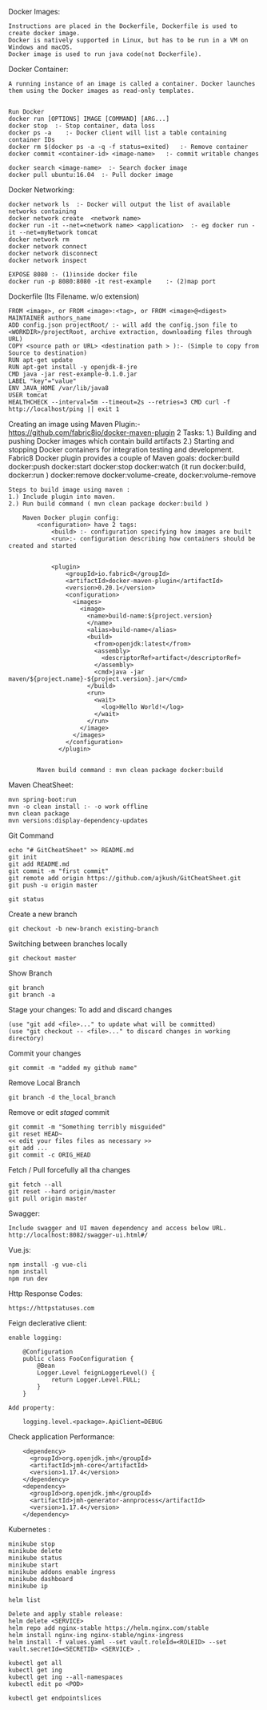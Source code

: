 Docker Images: 

	Instructions are placed in the Dockerfile, Dockerfile is used to create docker image.
	Docker is natively supported in Linux, but has to be run in a VM on Windows and macOS.
	Docker image is used to run java code(not Dockerfile).
 

Docker Container:


	A running instance of an image is called a container. Docker launches them using the Docker images as read-only templates. 
	
	
    Run Docker
	docker run [OPTIONS] IMAGE [COMMAND] [ARG...]
	docker stop  :- Stop container, data loss
	docker ps -a 	:- Docker client will list a table containing container IDs
	docker rm $(docker ps -a -q -f status=exited)  	:- Remove container
	docker commit <container-id> <image-name> 	:- commit writable changes
    
    docker search <image-name>  :- Search docker image
    docker pull ubuntu:16.04  :- Pull docker image
    

    
Docker Networking:


    docker network ls  :- Docker will output the list of available networks containing
    docker network create  <network name>
    docker run -it --net=<network name> <application>  :- eg docker run -it --net=myNetwork tomcat  
    docker network rm
    docker network connect
    docker network disconnect
    docker network inspect
    
    EXPOSE 8080 :- (1)inside docker file
    docker run -p 8080:8080 -it rest-example    :- (2)map port
        
Dockerfile (Its Filename. w/o extension)

    FROM <image>, or FROM <image>:<tag>, or FROM <image>@<digest>
    MAINTAINER authors_name    
    ADD config.json projectRoot/ :- will add the config.json file to <WORKDIR>/projectRoot, archive extraction, downloading files through URL)
    COPY <source path or URL> <destination path > ):- (Simple to copy from Source to destination)
    RUN apt-get update
    RUN apt-get install -y openjdk-8-jre 
    CMD java -jar rest-example-0.1.0.jar
    LABEL "key"="value"
    ENV JAVA_HOME /var/lib/java8
    USER tomcat
    HEALTHCHECK --interval=5m --timeout=2s --retries=3 CMD curl -f http://localhost/ping || exit 1  
    
Creating an image using Maven
    Plugin:- https://github.com/fabric8io/docker-maven-plugin
    2 Tasks: 
        1.) Building and pushing Docker images which contain build artifacts
        2.) Starting and stopping Docker containers for integration testing and development.
    Fabric8 Docker plugin provides a couple of Maven goals:
        docker:build    docker:push    docker:start docker:stop docker:watch (it run docker:build, docker:run )  docker:remove  docker:volume-create, docker:volume-remove  
    
    
    Steps to build image using maven : 
    1.) Include plugin into maven.
    2.) Run build command ( mvn clean package docker:build )
    
        Maven Docker plugin config: 
            <configuration> have 2 tags: 
                <build> :- configuration specifying how images are built
                <run>:- configuration describing how containers should be created and started
                
                
                <plugin>
                    <groupId>io.fabric8</groupId>
                    <artifactId>docker-maven-plugin</artifactId>
                    <version>0.20.1</version>
                    <configuration>
                      <images>
                        <image>
                          <name>build-name:${project.version}
                          </name>
                          <alias>build-name</alias>
                          <build>
                            <from>openjdk:latest</from>
                            <assembly>
                              <descriptorRef>artifact</descriptorRef>
                            </assembly>
                            <cmd>java -jar maven/${project.name}-${project.version}.jar</cmd>
                          </build>
                          <run>
                            <wait>
                              <log>Hello World!</log>
                            </wait>
                          </run>
                        </image>
                      </images>
                    </configuration>
                  </plugin>
    
        
            Maven build command : mvn clean package docker:build
    
Maven CheatSheet:

    mvn spring-boot:run
    mvn -o clean install :- -o work offline
    mvn clean package
    mvn versions:display-dependency-updates
    
Git Command
    
    echo "# GitCheatSheet" >> README.md
    git init
    git add README.md
    git commit -m "first commit"
    git remote add origin https://github.com/ajkush/GitCheatSheet.git
    git push -u origin master
    
    git status
Create a new branch

    git checkout -b new-branch existing-branch

Switching between branches locally

    git checkout master
	
Show Branch

    git branch
    git branch -a
    
Stage your changes:
To add and discard changes

    (use "git add <file>..." to update what will be committed)
    (use "git checkout -- <file>..." to discard changes in working directory)

Commit your changes

    git commit -m "added my github name"

Remove Local Branch

    git branch -d the_local_branch

Remove or edit *staged* commit

	git commit -m "Something terribly misguided"
	git reset HEAD~
	<< edit your files files as necessary >>
	git add ...
	git commit -c ORIG_HEAD

Fetch / Pull forcefully all tha changes

	git fetch --all
	git reset --hard origin/master
	git pull origin master


Swagger:
    
    Include swagger and UI maven dependency and access below URL.
    http://localhost:8082/swagger-ui.html#/
    
Vue.js:

	npm install -g vue-cli
	npm install
	npm run dev

Http Response Codes:

	https://httpstatuses.com


Feign declerative client:

	enable logging:
	
		@Configuration
		public class FooConfiguration {
			@Bean
			Logger.Level feignLoggerLevel() {
				return Logger.Level.FULL;
			}
		}
	
	Add property: 
	
		logging.level.<package>.ApiClient=DEBUG
		
Check application Performance:

		<dependency>
		  <groupId>org.openjdk.jmh</groupId>
		  <artifactId>jmh-core</artifactId>
		  <version>1.17.4</version>
		</dependency>
		<dependency>
		  <groupId>org.openjdk.jmh</groupId>
		  <artifactId>jmh-generator-annprocess</artifactId>
		  <version>1.17.4</version>
		</dependency>		


Kubernetes :

	minikube stop
	minikube delete
	minikube status
	minikube start
	minikube addons enable ingress
	minikube dashboard
	minikube ip

	helm list

	Delete and apply stable release:
	helm delete <SERVICE>
	helm repo add nginx-stable https://helm.nginx.com/stable
	helm install nginx-ing nginx-stable/nginx-ingress
	helm install -f values.yaml --set vault.roleId=<ROLEID> --set vault.secretId=<SECRETID> <SERVICE> .

	kubectl get all
	kubectl get ing
	kubectl get ing --all-namespaces
	kubectl edit po <POD>

	kubectl get endpointslices
